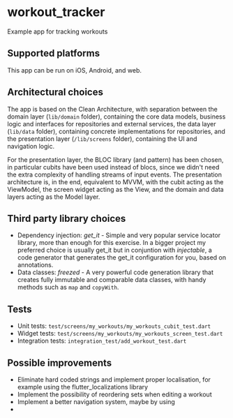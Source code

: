 # workout_tracker
Example app for tracking workouts

## Supported platforms
This app can be run on iOS, Android, and web.

## Architectural choices
The app is based on the Clean Architecture, with separation between the domain layer (`lib/domain` folder), containing the core data models, business logic and interfaces for repositories and external services, the data layer (`lib/data` folder), containing concrete implementations for repositories, and the presentation layer (`/lib/screens` folder), containing the UI and navigation logic.

For the presentation layer, the BLOC library (and pattern) has been chosen, in particular cubits have been used instead of blocs, since we didn't need the extra complexity of handling streams of input events. The presentation architecture is, in the end, equivalent to MVVM, with the cubit acting as the ViewModel, the screen widget acting as the View, and the domain and data layers acting as the Model layer.

## Third party library choices
- Dependency injection: *get_it* - Simple and very popular service locator library, more than enough for this exercise. In a bigger project my preferred choice is usually get_it but in conjuntion with *injectable*, a code generator that generates the get_it configuration for you, based on annotations.
- Data classes: *freezed* - A very powerful code generation library that creates fully immutable and comparable data classes, with handy methods such as `map` and `copyWith`.

## Tests
- Unit tests: `test/screens/my_workouts/my_workouts_cubit_test.dart`
- Widget tests: `test/screens/my_workouts/my_workouts_screen_test.dart`
- Integration tests: `integration_test/add_workout_test.dart`

## Possible improvements
- Eliminate hard coded strings and implement proper localisation, for example using the flutter_localizations library
- Implement the possibility of reordering sets when editing a workout
- Implement a better navigation system, maybe by using
- 
